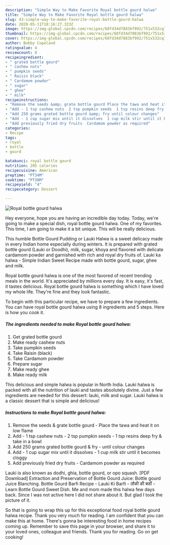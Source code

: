 ```yaml
---
description: "Simple Way to Make Favorite Royal bottle gourd halwa"
title: "Simple Way to Make Favorite Royal bottle gourd halwa"
slug: 43-simple-way-to-make-favorite-royal-bottle-gourd-halwa
date: 2020-05-11T18:16:27.323Z
image: https://img-global.cpcdn.com/recipes/68fd34d7883bf992/751x532cq70/royal-bottle-gourd-halwa-recipe-main-photo.jpg
thumbnail: https://img-global.cpcdn.com/recipes/68fd34d7883bf992/751x532cq70/royal-bottle-gourd-halwa-recipe-main-photo.jpg
cover: https://img-global.cpcdn.com/recipes/68fd34d7883bf992/751x532cq70/royal-bottle-gourd-halwa-recipe-main-photo.jpg
author: Bobby Copeland
ratingvalue: 4
reviewcount: 8
recipeingredient:
- " grated bottle gourd"
- " cashew nuts"
- " pumpkin seeds"
- " Raisin black"
- " Cardamom powder"
- " sugar"
- " ghee"
- " milk"
recipeinstructions:
- "Remove the seeds &amp; grate bottle gourd Place the tawa and heat it on low flame"
- "Add - 1 tsp cashew nuts  2 tsp pumpkin seeds  1 tsp resins deep fry &amp; take in a bowl"
- "Add 250 grams grated bottle gourd &amp; fry until colour changes"
- "Add - 1 cup sugar mix until it dissolves  1 cup milk stir until it becomes cloggy"
- "Add previously fried dry fruits  Cardamom powder as required"
categories:
- Recipe
tags:
- royal
- bottle
- gourd

katakunci: royal bottle gourd 
nutrition: 205 calories
recipecuisine: American
preptime: "PT34M"
cooktime: "PT30M"
recipeyield: "4"
recipecategory: Dessert

---
```



![Royal bottle gourd halwa](https://img-global.cpcdn.com/recipes/68fd34d7883bf992/751x532cq70/royal-bottle-gourd-halwa-recipe-main-photo.jpg)

Hey everyone, hope you are having an incredible day today. Today, we're going to make a special dish, royal bottle gourd halwa. One of my favorites. This time, I am going to make it a bit unique. This will be really delicious.

This humble Bottle Gourd Pudding or Lauki Halwa is a sweet delicacy made in every Indian home especially during winters. It is prepared with grated bottle gourd (Lauki or Doodhi), milk, sugar, khoya and flavored with delicate cardamom powder and garnished with rich and royal dry fruits of. Lauki ka halwa - Simple Indian Sweet Recipe made with bottle gourd, sugar, ghee and milk.

Royal bottle gourd halwa is one of the most favored of recent trending meals in the world. It's appreciated by millions every day. It is easy, it's fast, it tastes delicious. Royal bottle gourd halwa is something which I have loved my whole life. They're fine and they look fantastic.


To begin with this particular recipe, we have to prepare a few ingredients. You can have royal bottle gourd halwa using 8 ingredients and 5 steps. Here is how you cook it.

<!--inarticleads1-->

##### The ingredients needed to make Royal bottle gourd halwa:

1. Get  grated bottle gourd
1. Make ready  cashew nuts
1. Take  pumpkin seeds
1. Take  Raisin (black)
1. Take  Cardamom powder
1. Prepare  sugar
1. Make ready  ghee
1. Make ready  milk


This delicious and simple halwa is popular in North India. Lauki halwa is packed with all the nutrition of lauki and tastes absolutely divine. Just a few ingredients are needed for this dessert: lauki, milk and sugar. Lauki halwa is a classic dessert that is simple and delicious! 

<!--inarticleads2-->

##### Instructions to make Royal bottle gourd halwa:

1. Remove the seeds &amp; grate bottle gourd - Place the tawa and heat it on low flame
1. Add - 1 tsp cashew nuts -  2 tsp pumpkin seeds -  1 tsp resins deep fry &amp; take in a bowl
1. Add 250 grams grated bottle gourd &amp; fry - until colour changes
1. Add - 1 cup sugar mix until it dissolves -  1 cup milk stir until it becomes cloggy
1. Add previously fried dry fruits  - Cardamom powder as required


Lauki is also known as dodhi, ghia, bottle gourd, or opo squash. [PDF Download] Extraction and Preservation of Bottle Gourd Juice: Bottle gourd Juice Blanching. Bottle Gourd Barfi Recipe - Lauki Ki Barfi - लौकी की बर्फी - Learn Bottle Gourd Sweet Dish. Me and mom made this halwa few days back. Since I was not active here I did not share about it. But glad I took the picture of it. 

So that is going to wrap this up for this exceptional food royal bottle gourd halwa recipe. Thank you very much for reading. I am confident that you can make this at home. There's gonna be interesting food in home recipes coming up. Remember to save this page in your browser, and share it to your loved ones, colleague and friends. Thank you for reading. Go on get cooking!
